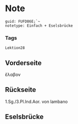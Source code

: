 # Note
```
guid: FUFD86E;`~
notetype: Einfach + Eselsbrücke
```

### Tags
```
Lektion28
```

## Vorderseite
ἔλαβον

## Rückseite
1.Sg./3.Pl.Ind.Aor. von lambano

## Eselsbrücke

